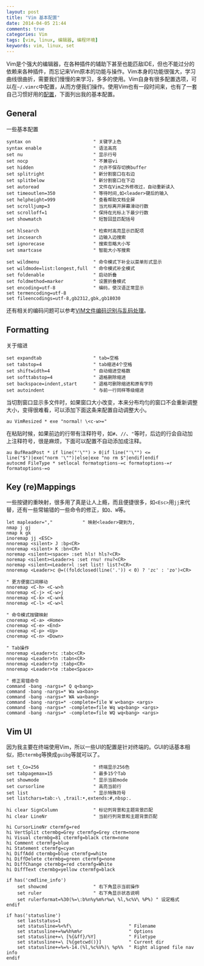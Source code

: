 ```yaml
---
layout: post
title: "Vim 基本配置"
date: 2014-04-05 21:44
comments: true
categories: Vim
tags: [vim, linux, 编辑器, 编程环境]
keywords: vim, linux, set
---
```

Vim是个强大的编辑器，在各种插件的辅助下甚至也能匹敌IDE，但也不能过分的依赖来各种插件，而忘记来Vim原本的功能与操作。Vim本身的功能很强大，学习曲线很曲折，需要我们慢慢的来学习，多多的使用。Vim自身有很多配置选项，可以在`~/.vimrc`中配置，从而方便我们操作。使用Vim也有一段时间来，也有了一套自己习惯好用的[配置](https://github.com/812lcl/dotfiles)，下面列出我的基本配置。

## General ##

一些基本配置

    syntax on                       " 关键字上色
    syntax enable                   " 语法高亮
    set nu                          " 显示行号
    set nocp                        " 不兼容vi
    set hidden                      " 允许不保存切换buffer
    set splitright                  " 新分割窗口在右边
    set splitbelow                  " 新分割窗口在下边
    set autoread                    " 文件在Vim之外修改过，自动重新读入
    set timeoutlen=350              " 等待时间,如<leader>键后的输入
    set helpheight=999              " 查看帮助文档全屏
    set scrolljump=3                " 当光标离开屏幕滑动行数
    set scrolloff=1                 " 保持在光标上下最少行数
    set showmatch                   " 短暂回显匹配括号
<!--more-->
    set hlsearch                    " 检索时高亮显示匹配项
    set incsearch                   " 边输入边搜索
    set ignorecase                  " 搜索忽略大小写
    set smartcase                   " 智能大小写搜索

    set wildmenu                    " 命令模式下补全以菜单形式显示
    set wildmode=list:longest,full  " 命令模式补全模式
    set foldenable                  " 启动折叠
    set foldmethod=marker           " 设置折叠模式
    set encoding=utf-8              " 编码，使汉语正常显示
    set termencoding=utf-8
    set fileencodings=utf-8,gb2312,gbk,gb18030

还有相关的编码问题可以参考[VIM文件编码识别与乱码处理](http://edyfox.codecarver.org/html/vim_fileencodings_detection.html)。

## Formatting ##

关于缩进

    set expandtab                   " tab=空格
    set tabstop=4                   " tab缩进4个空格
    set shiftwidth=4                " 自动缩进空格数
    set softtabstop=4               " 退格删除缩进
    set backspace=indent,start      " 退格可删除缩进和原有字符
    set autoindent                  " 与前一行同样等级缩进

当切割窗口显示多文件时，如果窗口大小改变，本来分布均匀的窗口不会重新调整大小，变得很难看，可以添加下面这条来配置自动调整大小。

    au VimResized * exe "normal! \<c-w>="

在粘贴时候，如果前边的行带有注释符号，如`#`、`//`、`"`等时，后边的行会自动加上注释符号，很是麻烦，下面可以配置不自动添加成注释。

    au BufReadPost * if line("'\"") > 0|if line("'\"") <= line("$")|exe("norm '\"")|else|exe "no rm $"|endif|endif
    autocmd FileType * setlocal formatoptions-=c formatoptions-=r formatoptions-=o

## Key (re)Mappings ##

一些按键的重映射，很多用了真是让人上瘾，而且便捷很多，如`<Esc>`用`jj`来代替，还有一些常输错的一些命令的修正，如`Q`、`W`等。

    let mapleader=","           " 映射<leader>键到为,
    nmap j gj
    nmap k gk
    inoremap jj <ESC>
    nnoremap <silent> J :bp<CR>
    nnoremap <silent> K :bn<CR>
    noremap <silent><space> :set hls! hls?<CR>
    noremap <silent><Leader>s :set rnu! rnu?<CR>
    noremap <silent><Leader>l :set list! list?<CR>
    nnoremap <Leader>c @=((foldclosed(line('.')) < 0) ? 'zc' : 'zo')<CR>

    " 更方便窗口间移动
    nnoremap <C-h> <C-w>h
    nnoremap <C-j> <C-w>j
    nnoremap <C-k> <C-w>k
    nnoremap <C-l> <C-w>l

    " 命令模式按键映射
    cnoremap <C-a> <Home>
    cnoremap <C-e> <End>
    cnoremap <C-p> <Up>
    cnoremap <C-n> <Down>

    " Tab操作
    nnoremap <Leader>tc :tabc<CR>
    nnoremap <Leader>tn :tabn<CR>
    nnoremap <Leader>tp :tabp<CR>
    nnoremap <Leader>te :tabe<Space>

    " 修正易错命令
    command -bang -nargs=* Q q<bang>
    command -bang -nargs=* Wa wa<bang>
    command -bang -nargs=* WA wa<bang>
    command -bang -nargs=* -complete=file W w<bang> <args>
    command -bang -nargs=* -complete=file Wq wq<bang> <args>
    command -bang -nargs=* -complete=file WQ wq<bang> <args>

## Vim UI ##

因为我主要在终端使用Vim，所以一些UI的配置是针对终端的。GUI的话基本相似，把`ctermbg`等换成`guibg`等就可以了。

    set t_Co=256                    " 终端显示256色
    set tabpagemax=15               " 最多15个Tab
    set showmode                    " 显示当前mode
    set cursorline                  " 高亮当前行
    set list                        " 显示特殊符号
    set listchars=tab:›\ ,trail:•,extends:#,nbsp:.

    hi clear SignColumn             " 标记列背景和主题背景匹配
    hi clear LineNr                 " 当前行列背景和主题背景匹配

    hi CursorLineNr ctermfg=red
    hi VertSplit ctermbg=Grey ctermfg=Grey cterm=none
    hi Visual ctermbg=81 ctermfg=black cterm=none
    hi Comment ctermfg=blue
    hi Statement ctermfg=cyan
    hi DiffAdd ctermbg=blue ctermfg=white
    hi DiffDelete ctermbg=green ctermfg=none
    hi DiffChange ctermbg=red ctermfg=White
    hi DiffText ctermbg=yellow ctermfg=black

    if has('cmdline_info')
        set showcmd                 " 右下角显示当前操作
        set ruler                   " 右下角显示状态说明
        set rulerformat=%30(%=\:b%n%y%m%r%w\ %l,%c%V\ %P%) " 设定格式
    endif

    if has('statusline')
        set laststatus=1
        set statusline=%<%f\                     " Filename
        set statusline+=%w%h%m%r                 " Options
        set statusline+=\ [%{&ff}/%Y]            " Filetype
        set statusline+=\ [%{getcwd()}]          " Current dir
        set statusline+=%=%-14.(%l,%c%V%)\ %p%%  " Right aligned file nav info
    endif
